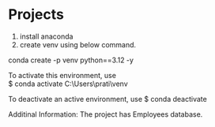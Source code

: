 # Projects

1) install anaconda
2) create venv using below command.
   
conda create -p venv python==3.12 -y

To activate this environment, use                                                                                                                                                     
   $ conda activate C:\Users\prati\venv                                                                                                                                              

To deactivate an active environment, use
   $ conda deactivate


Additinal Information:
The project has Employees database.

